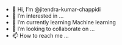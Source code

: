 - 👋 Hi, I’m @jitendra-kumar-chappidi
- 👀 I’m interested in ...
- 🌱 I’m currently learning Machine learning
- 💞️ I’m looking to collaborate on ...
- 📫 How to reach me ...

<!---
jitendra-kumar-chappidi/jitendra-kumar-chappidi is a ✨ special ✨ repository because its `README.md` (this file) appears on your GitHub profile.
You can click the Preview link to take a look at your changes.
--->
